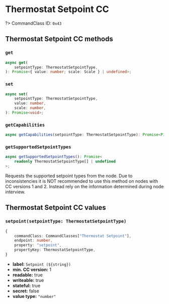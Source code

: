 # Thermostat Setpoint CC

?> CommandClass ID: `0x43`

## Thermostat Setpoint CC methods

### `get`

```ts
async get(
	setpointType: ThermostatSetpointType,
): Promise<{ value: number; scale: Scale } | undefined>;
```

### `set`

```ts
async set(
	setpointType: ThermostatSetpointType,
	value: number,
	scale: number,
): Promise<void>;
```

### `getCapabilities`

```ts
async getCapabilities(setpointType: ThermostatSetpointType): Promise<Pick<ThermostatSetpointCCCapabilitiesReport, "minValue" | "maxValue" | "minValueScale" | "maxValueScale"> | undefined>;
```

### `getSupportedSetpointTypes`

```ts
async getSupportedSetpointTypes(): Promise<
	readonly ThermostatSetpointType[] | undefined
>;
```

Requests the supported setpoint types from the node. Due to inconsistencies it is NOT recommended
to use this method on nodes with CC versions 1 and 2. Instead rely on the information determined
during node interview.

## Thermostat Setpoint CC values

### `setpoint(setpointType: ThermostatSetpointType)`

```ts
{
	commandClass: CommandClasses["Thermostat Setpoint"],
	endpoint: number,
	property: "setpoint",
	propertyKey: ThermostatSetpointType,
}
```

-   **label:** `Setpoint (${string})`
-   **min. CC version:** 1
-   **readable:** true
-   **writeable:** true
-   **stateful:** true
-   **secret:** false
-   **value type:** `"number"`
